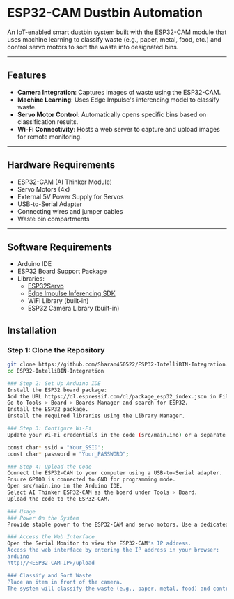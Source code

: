 # ESP32-CAM Dustbin Automation

An IoT-enabled smart dustbin system built with the ESP32-CAM module that uses machine learning to classify waste (e.g., paper, metal, food, etc.) and control servo motors to sort the waste into designated bins.

---

## Features
- **Camera Integration**: Captures images of waste using the ESP32-CAM.
- **Machine Learning**: Uses Edge Impulse's inferencing model to classify waste.
- **Servo Motor Control**: Automatically opens specific bins based on classification results.
- **Wi-Fi Connectivity**: Hosts a web server to capture and upload images for remote monitoring.

---

## Hardware Requirements
- ESP32-CAM (AI Thinker Module)
- Servo Motors (4x)
- External 5V Power Supply for Servos
- USB-to-Serial Adapter
- Connecting wires and jumper cables
- Waste bin compartments

---

## Software Requirements
- Arduino IDE
- ESP32 Board Support Package
- Libraries:
  - [ESP32Servo](https://github.com/madhephaestus/ESP32Servo)
  - [Edge Impulse Inferencing SDK](https://docs.edgeimpulse.com/)
  - WiFi Library (built-in)
  - ESP32 Camera Library (built-in)


## Installation

### Step 1: Clone the Repository
```bash
git clone https://github.com/Sharan450522/ESP32-IntelliBIN-Integration.git
cd ESP32-IntelliBIN-Integration

### Step 2: Set Up Arduino IDE
Install the ESP32 board package:
Add the URL https://dl.espressif.com/dl/package_esp32_index.json in File > Preferences > Additional Board Manager URLs.
Go to Tools > Board > Boards Manager and search for ESP32.
Install the ESP32 package.
Install the required libraries using the Library Manager.

### Step 3: Configure Wi-Fi
Update your Wi-Fi credentials in the code (src/main.ino) or a separate WiFiConfig.h file:

const char* ssid = "Your_SSID";
const char* password = "Your_PASSWORD";

### Step 4: Upload the Code
Connect the ESP32-CAM to your computer using a USB-to-Serial adapter.
Ensure GPIO0 is connected to GND for programming mode.
Open src/main.ino in the Arduino IDE.
Select AI Thinker ESP32-CAM as the board under Tools > Board.
Upload the code to the ESP32-CAM.

### Usage
### Power On the System
Provide stable power to the ESP32-CAM and servo motors. Use a dedicated 5V external power supply for the servos.

### Access the Web Interface
Open the Serial Monitor to view the ESP32-CAM's IP address.
Access the web interface by entering the IP address in your browser:
arduino
http://<ESP32-CAM-IP>/upload

### Classify and Sort Waste
Place an item in front of the camera.
The system will classify the waste (e.g., paper, metal, food) and control the servo motors to open the appropriate bin.
